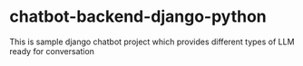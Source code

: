 # chatbot-backend-django-python
This is sample django chatbot project which provides different types of LLM ready for conversation 
